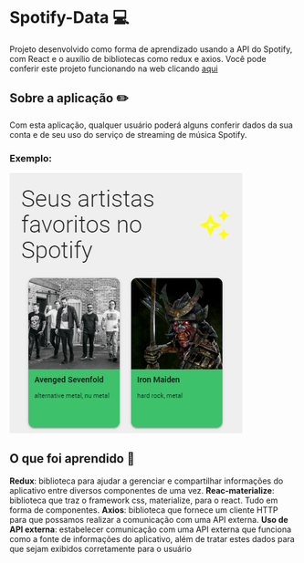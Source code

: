 # Spotify-Data :computer:

Projeto desenvolvido como forma de aprendizado usando a API do Spotify, com React e o auxílio de bibliotecas como redux e axios.
Você pode conferir este projeto funcionando na web clicando [aqui](https://app-spotify-data.vercel.app/)

## Sobre a aplicação :pencil2:

Com esta aplicação, qualquer usuário poderá alguns conferir dados da sua conta e de seu uso do serviço de streaming de música Spotify.
### Exemplo:
![Artists](https://raw.githubusercontent.com/alvaropms/spotify-data/master/src/assets/artists.png)
## O que foi aprendido :book:
**Redux**: biblioteca para ajudar a gerenciar e compartilhar informações do aplicativo entre diversos componentes de uma vez.
**Reac-materialize**: biblioteca que traz o framework css, materialize, para o react. Tudo em forma de componentes.
**Axios**: biblioteca que fornece um cliente HTTP para que possamos realizar a comunicação com uma API externa.
**Uso de API externa**: estabelecer comunicação com uma API externa que funciona como a fonte de informações do aplicativo, além de tratar estes dados para que sejam exibidos corretamente para o usuário
